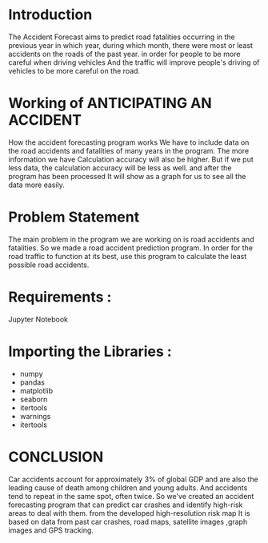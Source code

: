 
# Introduction 
 
   The Accident Forecast aims to predict road fatalities occurring in the previous year in which year, during which month, there were most or least accidents on the roads of the past year. in order for people to be more careful when driving vehicles And the traffic will improve people's driving of vehicles to be more careful on the road.

# Working of ANTICIPATING AN ACCIDENT 

  How the accident forecasting program works We have to include data on the road accidents and fatalities of many years in the program. The more information we have Calculation accuracy will also be higher. But if we put less data, the calculation accuracy will be less as well. and after the program has been processed It will show as a graph for us to see all the data more easily.

# Problem Statement 

  The main problem in the program we are working on is road accidents and fatalities. So we made a road accident prediction program. In order for the road traffic to function at its best, use this program to calculate the least possible road accidents.

# Requirements :

  Jupyter Notebook
  
# Importing the Libraries :

 - numpy
 - pandas
 - matplotlib
 - seaborn
 - itertools
 - warnings
 - itertools
 
# CONCLUSION 

  Car accidents account for approximately 3% of global GDP and are also the leading cause of death among children and young adults. And accidents tend to repeat in the same spot, often twice. So we've created an accident forecasting program that can predict car crashes and identify high-risk areas to deal with them. from the developed high-resolution risk map It is based on data from past car crashes, road maps, satellite images ,graph images and GPS tracking.
